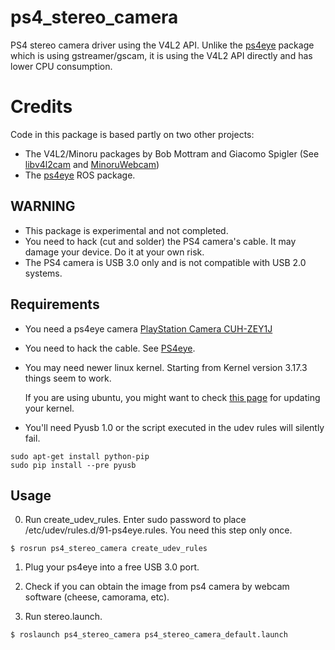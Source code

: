 # ps4_stereo_camera
PS4 stereo camera driver using the V4L2 API. Unlike the [ps4eye](https://github.com/longjie/ps4eye) package which is using gstreamer/gscam, it is using the V4L2 API directly and has lower CPU consumption.

# Credits

Code in this package is based partly on two other projects:

* The V4L2/Minoru packages by Bob Mottram and Giacomo Spigler (See [libv4l2cam](https://github.com/bashrc/libv4l2cam) and [MinoruWebcam](http://code.google.com/p/sentience/wiki/MinoruWebcam))
* The [ps4eye](https://github.com/longjie/ps4eye) ROS package. 


## WARNING

* This package is experimental and not completed.
* You need to hack (cut and solder) the PS4 camera's cable. It may damage your device. Do it at your own risk.
* The PS4 camera is USB 3.0 only and is not compatible with USB 2.0 systems.

## Requirements

* You need a ps4eye camera [PlayStation Camera CUH-ZEY1J](http://www.jp.playstation.com/ps4/peripheral/cuhzey1j.html)

* You need to hack the cable. See [PS4eye](http://ps4eye.tumblr.com/post/79572946666/more-photos-of-cable-wiring-to-clarify-how-the).

* You may need newer linux kernel. Starting from Kernel version 3.17.3 things seem to work.

  If you are using ubuntu, you might want to check [this page](http://kernel.ubuntu.com/~kernel-ppa/mainline/v3.17.3-vivid/) for updating your kernel.
* You'll need Pyusb 1.0 or the script executed in the udev rules will silently fail.
```
sudo apt-get install python-pip
sudo pip install --pre pyusb
```
## Usage

0. Run create_udev_rules. Enter sudo password to place /etc/udev/rules.d/91-ps4eye.rules. You need this step only once.
```
$ rosrun ps4_stereo_camera create_udev_rules
```

1. Plug your ps4eye into a free USB 3.0 port.

2. Check if you can obtain the  image from ps4 camera by webcam software (cheese, camorama, etc).

3. Run stereo.launch.
```
$ roslaunch ps4_stereo_camera ps4_stereo_camera_default.launch
```
